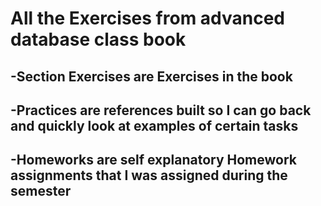 # All the Exercises from advanced database class book 
## -Section Exercises are Exercises in the book
## -Practices are references built so I can go back and quickly look at examples of certain tasks
## -Homeworks are self explanatory Homework assignments that I was assigned during the semester

